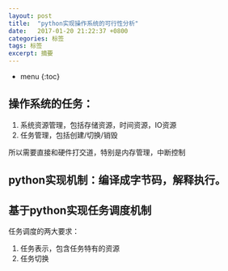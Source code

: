 ```yaml
---
layout: post
title:  "python实现操作系统的可行性分析"
date:   2017-01-20 21:22:37 +0800
categories: 标签
tags: 标签
excerpt: 摘要
---
```


* menu
{:toc}

## 操作系统的任务：

1. 系统资源管理，包括存储资源，时间资源，IO资源
2. 任务管理，包括创建/切换/销毁

所以需要直接和硬件打交道，特别是内存管理，中断控制

## python实现机制：编译成字节码，解释执行。

## 基于python实现任务调度机制
任务调度的两大要求：

1. 任务表示，包含任务特有的资源
2. 任务切换
